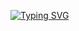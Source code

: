 <a href="https://git.io/typing-svg"><img src="https://readme-typing-svg.herokuapp.com?font=Fira+Code&pause=1000&width=435&lines=Greetings!;I'm+Elijah+Joshua" alt="Typing SVG" /></a>
